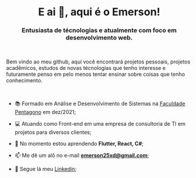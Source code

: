 <h1 align="center">E ai 👋, aqui é o Emerson!</h1>
<h3 align="center">Entusiasta de técnologias e atualmente com foco em desenvolvimento web.</h3>

<br/>

Bem vindo ao meu github, aqui você encontrará projetos pessoais, projetos acadêmicos, estudos de novas técnologias que tenho interesse e futuramente penso em pelo menos tentar ensinar sobre coisas que tenho conhecimento.

<br/>

- 📚 Formado em Análise e Desenvolvimento de Sistemas na [Faculdade Pentagono](https://fapen.edu.br) em dez/2021;

- 💻 Atuando como Front-end em uma empresa de consultoria de TI em projetos para diversos clientes;

- 🌱 No momento estou aprendendo **Flutter, React, C#**;

- 📫 Me dê um alô no e-mail **emerson25xd@gmail.com**;

- 🤙 Segue lá meu [Linkedin](https://linkedin.com/in/emerson-melo-martins);

</p>
